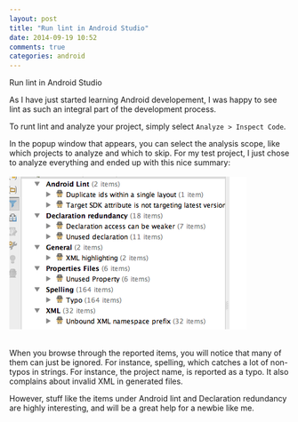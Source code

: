 ```yaml
---
layout: post
title: "Run lint in Android Studio"
date: 2014-09-19 10:52
comments: true
categories: android
---
```

Run lint in Android Studio

As I have just started learning Android developement, I was happy to see lint as such an integral part of the development process.

To runt lint and analyze your project, simply select `Analyze > Inspect Code`.

In the popup window that appears, you can select the analysis scope, like which projects to analyze and which to skip. For my test project, I just chose to analyze everything and ended up with this nice summary:
<br/><br/>
![](/images/2014/09/inspect_code.png "inspect code")<br/><br/>

When you browse through the reported items, you will notice that many of them can just be ignored. For instance, spelling, which catches a lot of non-typos in strings. For instance, the project name, is reported as a typo. It also complains about invalid XML in generated files.

However, stuff like the items under Android lint and Declaration redundancy are highly interesting, and will be a great help for a newbie like me.